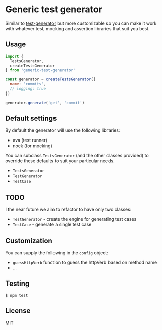# Generic test generator

Similar to [test-generator](https://www.npmjs.com/package/test-generator) but more customizable so you can make it work with whatever test, mocking and assertion libraries that suit you best.

## Usage

```js
import {
  TestsGenerator,
  createTestsGenerator
} from 'generic-test-generator'

const generator = createTestsGenerator({
  name: 'commits',
  // logging: true
})

generator.generate('get', 'commit')
```

## Default settings

By default the generator will use the following libraries:

- ava (test runner)
- nock (for mocking)

You can subclass `TestsGenerator` (and the other classes provided) to override these defaults to suit your particular needs.

- `TestsGenerator`
- `TestGenerator`
- `TestCase`

## TODO

I the near future we aim to refactor to have only two classes:

- `TestGenerator` - create the engine for generating test cases
- `TestCase` - generate a single test case

## Customization

You can supply the following in the `config` object:

- `guessHttpVerb` function to guess the httpVerb based on method name
- ...

## Testing

`$ npm test`

## License

MIT

